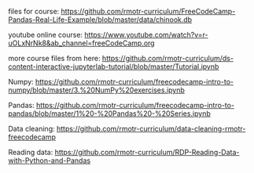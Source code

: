 files for course: https://github.com/rmotr-curriculum/FreeCodeCamp-Pandas-Real-Life-Example/blob/master/data/chinook.db

youtube online course: https://www.youtube.com/watch?v=r-uOLxNrNk8&ab_channel=freeCodeCamp.org

more course files from here: https://github.com/rmotr-curriculum/ds-content-interactive-jupyterlab-tutorial/blob/master/Tutorial.ipynb

Numpy: https://github.com/rmotr-curriculum/freecodecamp-intro-to-numpy/blob/master/3.%20NumPy%20exercises.ipynb

Pandas: https://github.com/rmotr-curriculum/freecodecamp-intro-to-pandas/blob/master/1%20-%20Pandas%20-%20Series.ipynb

Data cleaning: https://github.com/rmotr-curriculum/data-cleaning-rmotr-freecodecamp

Reading data: https://github.com/rmotr-curriculum/RDP-Reading-Data-with-Python-and-Pandas
